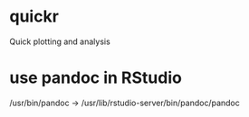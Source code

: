 # quickr
Quick plotting and analysis


# use pandoc in RStudio
/usr/bin/pandoc -> /usr/lib/rstudio-server/bin/pandoc/pandoc
